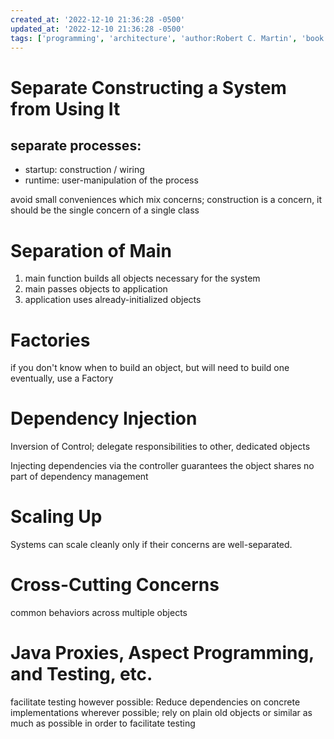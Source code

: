 ```yaml
---
created_at: '2022-12-10 21:36:28 -0500'
updated_at: '2022-12-10 21:36:28 -0500'
tags: ['programming', 'architecture', 'author:Robert C. Martin', 'book:Clean Code']
---
```


# Separate Constructing a System from Using It

## separate processes:

- startup: construction / wiring
- runtime: user-manipulation of the process

avoid small conveniences which mix concerns; construction is a concern, it should be the single concern of a single class

# Separation of Main

1. main function builds all objects necessary for the system
2. main passes objects to application
3. application uses already-initialized objects

# Factories

if you don't know when to build an object, but will need to build one eventually, use a Factory

# Dependency Injection

Inversion of Control; delegate responsibilities to other, dedicated objects

Injecting dependencies via the controller guarantees the object shares no part of dependency management

# Scaling Up

Systems can scale cleanly only if their concerns are well-separated.

# Cross-Cutting Concerns

common behaviors across multiple objects

# Java Proxies, Aspect Programming, and Testing, etc.

facilitate testing however possible: Reduce dependencies on concrete implementations wherever possible; rely on plain old objects or similar as much as possible in order to facilitate testing
